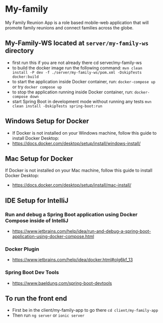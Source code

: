 # My-family
My Family Reunion App is a role based mobile-web application that will promote family reunions and connect families across the globe.

## My-Family-WS located at `server/my-family-ws` directory
- first run this if you are not already there  cd server/my-family-ws
- to build the docker image run the following command: `mvn clean install -P dev -f ./server/my-family-ws/pom.xml -DskipTests docker:build`
- to start the application inside Docker container, run: `docker-compose up` or try `docker compose up`
- to stop the application running inside Docker container, run: `docker-compose down`
- start Spring Boot in development mode without running any tests `mvn clean install -DskipTests spring-boot:run`
## Windows Setup for Docker
  - If Docker is not installed on your Windows machine, follow this guide to install Docker Desktop:
- https://docs.docker.com/desktop/setup/install/windows-install/
## Mac Setup for Docker
If Docker is not installed on your Mac machine, follow this guide to install Docker Desktop:
- https://docs.docker.com/desktop/setup/install/mac-install/
## IDE Setup for IntelliJ
### Run and debug a Spring Boot application using Docker Compose inside of IntelliJ
- https://www.jetbrains.com/help/idea/run-and-debug-a-spring-boot-application-using-docker-compose.html
### Docker Plugin
- https://www.jetbrains.com/help/idea/docker.html#olg6kf_13
### Spring Boot Dev Tools
- https://www.baeldung.com/spring-boot-devtools

## To run the front end
- First be in the client/my-family-app to go there `cd client/my-family-app`
- Then run `ng server` or `ionic server`